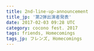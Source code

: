 ```yaml
---
title: 2nd-line-up-announcement
title_jp: '第2弾出演者発表'
date: 2017-02-03 09:28 UTC
category: cocono fest. 2017
tags: friends, Homecomings
tags_jp: フレンズ, Homecomings
---
```


